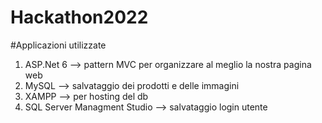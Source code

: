 # Hackathon2022

#Applicazioni utilizzate

1) ASP.Net 6 --> pattern MVC per organizzare al meglio la nostra pagina web
2) MySQL --> salvataggio dei prodotti e delle immagini
3) XAMPP --> per hosting del db
4) SQL Server Managment Studio --> salvataggio login utente


